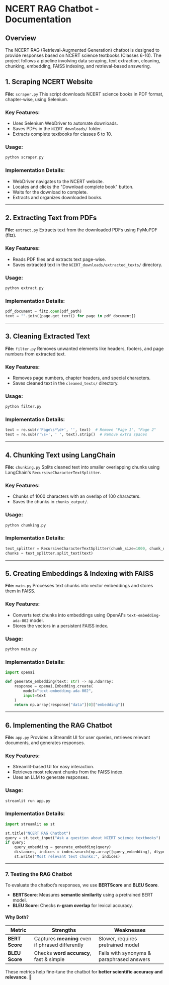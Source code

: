 # NCERT RAG Chatbot - Documentation

## Overview
The NCERT RAG (Retrieval-Augmented Generation) chatbot is designed to provide responses based on NCERT science textbooks (Classes 6-10). The project follows a pipeline involving data scraping, text extraction, cleaning, chunking, embedding, FAISS indexing, and retrieval-based answering.

## 1. Scraping NCERT Website
**File:** `scraper.py`
This script downloads NCERT science books in PDF format, chapter-wise, using Selenium.

### Key Features:
- Uses Selenium WebDriver to automate downloads. 
- Saves PDFs in the `NCERT_downloads/` folder. 
- Extracts complete textbooks for classes 6 to 10. 

### Usage:
```bash
python scraper.py
```

### Implementation Details:
- WebDriver navigates to the NCERT website. 
- Locates and clicks the "Download complete book" button. 
- Waits for the download to complete. 
- Extracts and organizes downloaded books. 

---

## 2. Extracting Text from PDFs
**File:** `extract.py`
Extracts text from the downloaded PDFs using PyMuPDF (fitz).

### Key Features:
- Reads PDF files and extracts text page-wise. 
- Saves extracted text in the `NCERT_downloads/extracted_texts/` directory. 

### Usage:
```bash
python extract.py
```

### Implementation Details:
```python
pdf_document = fitz.open(pdf_path)
text = "".join([page.get_text() for page in pdf_document])
```

---

## 3. Cleaning Extracted Text
**File:** `filter.py`
Removes unwanted elements like headers, footers, and page numbers from extracted text.

### Key Features:
- Removes page numbers, chapter headers, and special characters. 
- Saves cleaned text in the `cleaned_texts/` directory. 

### Usage:
```bash
python filter.py
```

### Implementation Details:
```python
text = re.sub(r'Page\s*\d+', '', text)  # Remove "Page 1", "Page 2"
text = re.sub(r'\s+', ' ', text).strip()  # Remove extra spaces
```

---

## 4. Chunking Text using LangChain
**File:** `chunking.py`
Splits cleaned text into smaller overlapping chunks using LangChain's `RecursiveCharacterTextSplitter`.

### Key Features:
- Chunks of 1000 characters with an overlap of 100 characters. 
- Saves the chunks in `chunks_output/`. 

### Usage:
```bash
python chunking.py
```

### Implementation Details:
```python
text_splitter = RecursiveCharacterTextSplitter(chunk_size=1000, chunk_overlap=100)
chunks = text_splitter.split_text(text)
```

---

## 5. Creating Embeddings & Indexing with FAISS
**File:** `main.py`
Processes text chunks into vector embeddings and stores them in FAISS.

### Key Features:
- Converts text chunks into embeddings using OpenAI's `text-embedding-ada-002` model. 
- Stores the vectors in a persistent FAISS index. 

### Usage:
```bash
python main.py
```

### Implementation Details:
```python
import openai

def generate_embedding(text: str) -> np.ndarray:
    response = openai.Embedding.create(
        model="text-embedding-ada-002",
        input=text
    )
    return np.array(response["data"][0]["embedding"])
```

---

## 6. Implementing the RAG Chatbot
**File:** `app.py`
Provides a Streamlit UI for user queries, retrieves relevant documents, and generates responses.

### Key Features:
- Streamlit-based UI for easy interaction.
- Retrieves most relevant chunks from the FAISS index.
- Uses an LLM to generate responses. 

### Usage:
```bash
streamlit run app.py
```

### Implementation Details:
```python
import streamlit as st

st.title("NCERT RAG Chatbot")
query = st.text_input("Ask a question about NCERT science textbooks")
if query:
    query_embedding = generate_embedding(query)
    distances, indices = index.search(np.array([query_embedding], dtype=np.float32), k=5)
    st.write("Most relevant text chunks:", indices)
```

---

### 7. Testing the RAG Chatbot  
To evaluate the chatbot’s responses, we use **BERTScore** and **BLEU Score**.  

- **BERTScore**: Measures **semantic similarity** using a pretrained BERT model.  
- **BLEU Score**: Checks **n-gram overlap** for lexical accuracy.  

#### **Why Both?**  
| Metric    | Strengths | Weaknesses |
|-----------|----------|------------|
| **BERT Score** | Captures **meaning** even if phrased differently | Slower, requires pretrained model |
| **BLEU Score** | Checks **word accuracy**, fast & simple | Fails with synonyms & paraphrased answers |

These metrics help fine-tune the chatbot for **better scientific accuracy and relevance**. 🚀  
